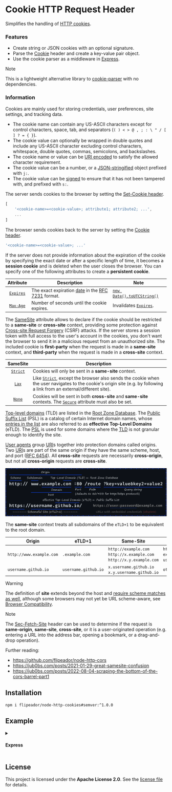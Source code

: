 # Cookie HTTP Request Header

Simplifies the handling of [HTTP cookies][httpcookie].

### Features

- Create string or JSON cookies with an optional signature.
- Parse the [Cookie][cookie] header and create a key-value pair object.
- Use the cookie parser as a middleware in [Express][express].

> [!NOTE]
> This is a lightweight alternative library to [cookie-parser][cookie-parser] with no dependencies.

### Information

Cookies are mainly used for storing credentials, user preferences, site settings, and tracking data.

- The cookie name can contain any US-ASCII characters except for control characters, space, tab, and separators (`( ) < > @ , ; : \ " / [ ] ? = { }`).
- The cookie value can optionally be wrapped in double quotes and include any US-ASCII character excluding control characters, whitespace, double quotes, commas, semicolons, and backslashes.
- The cookie name or value can be [URI encoded][uriencode] to satisfy the allowed character requirement.
- The cookie value can be a number, or a [JSON-stringified][stringify] object prefixed with `j:`.
- The cookie value can be [signed][createhmac] to ensure that it has not been tampered with, and prefixed with `s:`.

The server sends cookies to the browser by setting the [Set-Cookie header][setcookie].

```js
[
    '<cookie-name>=<cookie-value>; attribute1; attribute2; ...',
    ...
]
```

The browser sends cookies back to the server by setting the [Cookie header][cookie].

```js
'<cookie-name>=<cookie-value>; ...'
```

If the server does not provide information about the expiration of the cookie by specifying the exact date or after a specific length of time, it becomes a **session cookie** and is deleted when the user closes the browser.
You can specify one of the following attributes to create a **persistent cookie**.

| Attribute | Description | Note |
| :---: | --- | --- |
| [`Expires`][setcookie] | The exact expiration [date][date] in the [RFC 7231][rfc7231] format. | [`new Date().toUTCString()`][toutcstr] |
| [`Max-Age`][setcookie] | Number of seconds until the cookie expires. | Invalidates [`Expires`][setcookie]. |

The [SameSite][samesite] attribute allows to declare if the cookie should be restricted to a **same-site** or **cross-site** context, providing some protection against [Cross-site Request Forgery][csrf] (CSRF) attacks.
If the server stores a session token with full access to the user's account in the cookies, you don't want the browser to send it in a malicious request from an unauthorized site.
The included cookie is **first-party** when the request is made in a **same-site** context, and **third-party** when the request is made in a **cross-site** context.

| SameSite | Description |
| :---: | --- |
| [`Strict`][setcookie] | Cookies will only be sent in a **same-site** context. |
| [`Lax`][setcookie] | Like [`Strict`][setcookie], except the browser also sends the cookie when the user navigates to the cookie's origin site (e.g. by following a link from an external/different site). |
| [`None`][setcookie] | Cookies will be sent in both **cross-site** and **same-site** contexts. The [`Secure`][setcookie] attribute must also be set. |

[Top-level domains][tld] (TLD) are listed in the [Root Zone Database][rzd].
The [Public Suffix List][psl] (PSL) is a catalog of certain Internet domain names, whose [entries in the list][psld] are also referred to as **effective Top-Level Domains** (eTLD). The [PSL][psl] is used for some domains where the [TLD][tld] is not granular enough to identify the site.

[User agents][ua] group [URI][uri]s together into protection domains called origins. Two [URI][uri]s are part of the same origin if they have the same scheme, host, and port ([RFC 6454][rfc6454]).
All **cross-site** requests are necessarily **cross-origin**, but not all **cross-origin** requests are **cross-site**.

<p align="center">
  <img src="https://raw.githubusercontent.com/flipeador/node-http-cookies/assets/url.png"/>
</p>

The **same-site** context treats all subdomains of the `eTLD+1` to be equivalent to the root domain.

| Origin | eTLD+1 | Same-Site | Cross-Site |
| --- | --- | --- | --- |
| `http://www.example.com` | `.example.com` | `http://example.com` `http://x.example.com` `http://x.y.example.com` | `https://www.example.com` `example.net` `username.github.io` |
| `username.github.io` | `username.github.io` | `x.username.github.io` `x.y.username.github.io` | `otheruser.github.io` |

> [!WARNING]
> The definition of **site** extends beyond the host and [require scheme matches as well][sitesch], although some browsers may not yet be URL scheme-aware, see [Browser Compatibility][setcookbc].

> [!NOTE]
> The [Sec-Fetch-Site][secfetchsite] header can be used to determine if the request is **same-origin**, **same-site**, **cross-site**, or it is a user-originated operation (e.g. entering a URL into the address bar, opening a bookmark, or a drag-and-drop operation).

Further reading:

- <https://github.com/flipeador/node-http-cors>
- <https://jub0bs.com/posts/2021-01-29-great-samesite-confusion>
- <https://jub0bs.com/posts/2022-08-04-scraping-the-bottom-of-the-cors-barrel-part1>

## Installation

```
npm i flipeador/node-http-cookies#semver:^1.0.0
```

## Example

<details>
<summary><h4>Express</h4></summary>

```js
import express from 'express';
import {
    addCookie,
    cookieParser,
    parseJsonCookie,
    parseSignedCookie
} from '@flipeador/node-http-cookies';

const app = express();

app.use(express.json());
app.use(cookieParser());

app.get('/set-cookies', (req, res) => {
    // string cookie
    addCookie(res, 'string', 'value');
    // json cookie
    addCookie(res, 'json', ['value']);
    // signed string cookie
    addCookie(res, 'signed', 'value', {
        // attributes
        'Max-Age': 60000, // expires in 1 minute
        'HttpOnly': true, // true means no value
        // options
        secret: 'SIGNED_COOKIE_SECRET'
    });
    res.status(200).json(req.cookies);
});

app.get('/get-cookies', (req, res) => {
    res.status(200).json({
        string: req.cookies.string,
        json: parseJsonCookie(req.cookies.json),
        signed: parseSignedCookie(req.cookies.signed, 'SIGNED_COOKIE_SECRET')
    });
});

app.listen(8080, () => {
    console.log('Server is running!');
    console.log('http://localhost:8080/set-cookies');
    console.log('http://localhost:8080/get-cookies');
});
```

</details>

## License

This project is licensed under the **Apache License 2.0**. See the [license file](LICENSE) for details.

<!-- REFERENCE LINKS -->
[express]: https://github.com/expressjs/express
[cookie-parser]: https://github.com/expressjs/cookie-parser

[ua]: https://developer.mozilla.org/docs/Glossary/User_agent
[csrf]: https://en.wikipedia.org/wiki/Cross-site_request_forgery "Cross-Site Request Forgery"
[uri]: https://en.wikipedia.org/wiki/Uniform_Resource_Identifier "Uniform Resource Identifier"
[url]: https://en.wikipedia.org/wiki/URL "Uniform Resource Locator"

[httpcookie]: https://en.wikipedia.org/wiki/HTTP_cookie "HTTP Cookie"
[cookie]: https://developer.mozilla.org/docs/Web/HTTP/Headers/Cookie "Cookie HTTP request header"
[setcookie]: https://developer.mozilla.org/docs/Web/HTTP/Headers/Set-Cookie "Set-Cookie HTTP response header"
[setcookbc]: https://developer.mozilla.org/docs/Web/HTTP/Headers/Set-Cookie#browser_compatibility
[samesite]: https://developer.mozilla.org/docs/Web/HTTP/Headers/Set-Cookie/SameSite "SameSite HTTP response header"
[secfetchsite]: https://developer.mozilla.org/docs/Web/HTTP/Headers/Sec-Fetch-Site
[date]: https://developer.mozilla.org/docs/Web/HTTP/Headers/Date

[stringify]: https://developer.mozilla.org/docs/Web/JavaScript/Reference/Global_Objects/JSON/stringify "JSON-stringify"
[uriencode]: https://developer.mozilla.org/docs/Web/JavaScript/Reference/Global_Objects/encodeURIComponent "encodeURIComponent()"
[toutcstr]: https://developer.mozilla.org/docs/Web/JavaScript/Reference/Global_Objects/Date/toUTCString
[createhmac]: https://nodejs.org/api/crypto.html#cryptocreatehmacalgorithm-key-options "Node.js crypto#createHmac"

[tld]: https://developer.mozilla.org/docs/Glossary/TLD "Top-Level Domain"
[etld]: https://publicsuffix.org "Effective Top-Level Domain"
[rzd]: https://www.iana.org/domains/root/db "Root Zone Database"
[psl]: https://publicsuffix.org "Public Suffix List"
[psld]: https://github.com/publicsuffix/list/blob/master/public_suffix_list.dat "Public Suffix List (file)"

[rfc6454]: https://www.rfc-editor.org/rfc/rfc6454#section-3.2 "RFC 6454 Section 3.2"
[rfc7231]: https://datatracker.ietf.org/doc/html/rfc7231#section-7.1.1.1 "RFC 7231 Section 7.1.1.1"
[sitesch]: https://github.com/whatwg/url/issues/448
